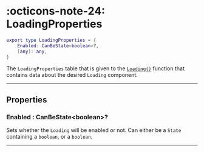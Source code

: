 <h1 class="api-header" markdown>
    <span class="api-icon" markdown>:octicons-note-24:</span>
    <span class="api-title">LoadingProperties</span>
</h1>

```lua
export type LoadingProperties = {
	Enabled: CanBeState<boolean>?,
	[any]: any,
}
```

The `LoadingProperties` table that is given to the [`Loading()`](../members/Loading.md) function that contains data about the desired `Loading` component.

----

## Properties

<h3 markdown>
	Enabled
	<span class="api-property-type">
		: CanBeState&lt;boolean&gt;?
	</span>
</h3>

Sets whether the `Loading` will be enabled or not. Can either be a `State` containing a `boolean`, or a `boolean`.

----